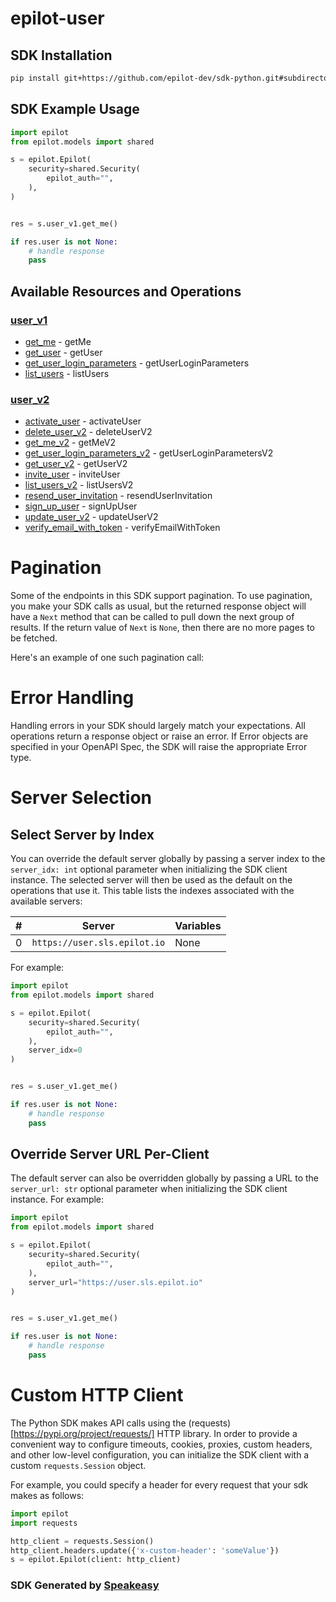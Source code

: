 # epilot-user

<!-- Start SDK Installation -->
## SDK Installation

```bash
pip install git+https://github.com/epilot-dev/sdk-python.git#subdirectory=user
```
<!-- End SDK Installation -->

## SDK Example Usage
<!-- Start SDK Example Usage -->
```python
import epilot
from epilot.models import shared

s = epilot.Epilot(
    security=shared.Security(
        epilot_auth="",
    ),
)


res = s.user_v1.get_me()

if res.user is not None:
    # handle response
    pass
```
<!-- End SDK Example Usage -->

<!-- Start SDK Available Operations -->
## Available Resources and Operations


### [user_v1](docs/sdks/userv1/README.md)

* [get_me](docs/sdks/userv1/README.md#get_me) - getMe
* [get_user](docs/sdks/userv1/README.md#get_user) - getUser
* [get_user_login_parameters](docs/sdks/userv1/README.md#get_user_login_parameters) - getUserLoginParameters
* [list_users](docs/sdks/userv1/README.md#list_users) - listUsers

### [user_v2](docs/sdks/userv2/README.md)

* [activate_user](docs/sdks/userv2/README.md#activate_user) - activateUser
* [delete_user_v2](docs/sdks/userv2/README.md#delete_user_v2) - deleteUserV2
* [get_me_v2](docs/sdks/userv2/README.md#get_me_v2) - getMeV2
* [get_user_login_parameters_v2](docs/sdks/userv2/README.md#get_user_login_parameters_v2) - getUserLoginParametersV2
* [get_user_v2](docs/sdks/userv2/README.md#get_user_v2) - getUserV2
* [invite_user](docs/sdks/userv2/README.md#invite_user) - inviteUser
* [list_users_v2](docs/sdks/userv2/README.md#list_users_v2) - listUsersV2
* [resend_user_invitation](docs/sdks/userv2/README.md#resend_user_invitation) - resendUserInvitation
* [sign_up_user](docs/sdks/userv2/README.md#sign_up_user) - signUpUser
* [update_user_v2](docs/sdks/userv2/README.md#update_user_v2) - updateUserV2
* [verify_email_with_token](docs/sdks/userv2/README.md#verify_email_with_token) - verifyEmailWithToken
<!-- End SDK Available Operations -->



<!-- Start Dev Containers -->

<!-- End Dev Containers -->



<!-- Start Pagination -->
# Pagination

Some of the endpoints in this SDK support pagination. To use pagination, you make your SDK calls as usual, but the
returned response object will have a `Next` method that can be called to pull down the next group of results. If the
return value of `Next` is `None`, then there are no more pages to be fetched.

Here's an example of one such pagination call:
<!-- End Pagination -->



<!-- Start Error Handling -->
# Error Handling

Handling errors in your SDK should largely match your expectations.  All operations return a response object or raise an error.  If Error objects are specified in your OpenAPI Spec, the SDK will raise the appropriate Error type.


<!-- End Error Handling -->



<!-- Start Server Selection -->
# Server Selection

## Select Server by Index

You can override the default server globally by passing a server index to the `server_idx: int` optional parameter when initializing the SDK client instance. The selected server will then be used as the default on the operations that use it. This table lists the indexes associated with the available servers:

| # | Server | Variables |
| - | ------ | --------- |
| 0 | `https://user.sls.epilot.io` | None |

For example:


```python
import epilot
from epilot.models import shared

s = epilot.Epilot(
    security=shared.Security(
        epilot_auth="",
    ),
    server_idx=0
)


res = s.user_v1.get_me()

if res.user is not None:
    # handle response
    pass
```


## Override Server URL Per-Client

The default server can also be overridden globally by passing a URL to the `server_url: str` optional parameter when initializing the SDK client instance. For example:


```python
import epilot
from epilot.models import shared

s = epilot.Epilot(
    security=shared.Security(
        epilot_auth="",
    ),
    server_url="https://user.sls.epilot.io"
)


res = s.user_v1.get_me()

if res.user is not None:
    # handle response
    pass
```
<!-- End Server Selection -->



<!-- Start Custom HTTP Client -->
# Custom HTTP Client

The Python SDK makes API calls using the (requests)[https://pypi.org/project/requests/] HTTP library.  In order to provide a convenient way to configure timeouts, cookies, proxies, custom headers, and other low-level configuration, you can initialize the SDK client with a custom `requests.Session` object.


For example, you could specify a header for every request that your sdk makes as follows:

```python
import epilot
import requests

http_client = requests.Session()
http_client.headers.update({'x-custom-header': 'someValue'})
s = epilot.Epilot(client: http_client)
```


<!-- End Custom HTTP Client -->

<!-- Placeholder for Future Speakeasy SDK Sections -->



### SDK Generated by [Speakeasy](https://docs.speakeasyapi.dev/docs/using-speakeasy/client-sdks)
